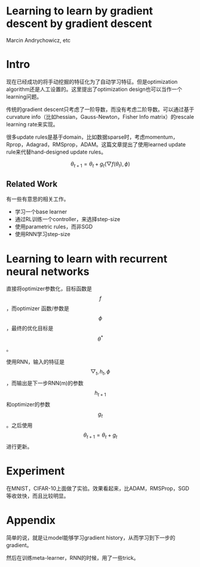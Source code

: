 # Learning to learn by gradient descent by gradient descent

Marcin Andrychowicz, etc

# Intro

现在已经成功的将手动挖掘的特征化为了自动学习特征。但是optimization algorithm还是人工设置的。这里提出了optimization design也可以当作一个learning问题。

传统的gradient descent只考虑了一阶导数，而没有考虑二阶导数。可以通过基于curvature info（比如hessian，Gauss-Newton，Fisher Info matrix）的rescale learning rate来实现。

很多update rules是基于domain，比如数据sparse时，考虑momentum，Rprop，Adagrad，RMSprop，ADAM。这篇文章提出了使用learned update rule来代替hand-designed update rules。

$$\theta_{t+1} = \theta_t + g_t(\bigtriangledown f(\theta_t), \phi)$$

## Related Work

有一些有意思的相关工作。

+ 学习一个base learner
+ 通过RL训练一个controller，来选择step-size
+ 使用parametric rules，而非SGD
+ 使用RNN学习step-size

# Learning to learn with recurrent neural networks

直接将optimizer参数化，目标函数是$$f$$，而optimizer 函数/参数是$$\phi$$，最终的优化目标是$$\theta^*$$。

使用RNN，输入的特征是$$\bigtriangledown_t, h_t, \phi$$，而输出是下一步RNN(m)的参数$$h_{t+1}$$和optimizer的参数$$g_t$$。之后使用$$\theta_{t+1} = \theta_t + g_t$$进行更新。

# Experiment

在MNIST，CIFAR-10上面做了实验。效果看起来，比ADAM，RMSProp，SGD等收敛快，而且比较明显。

# Appendix

简单的说，就是让model能够学习gradient history，从而学习到下一步的gradient。

然后在训练meta-learner，RNN的时候，用了一些trick。